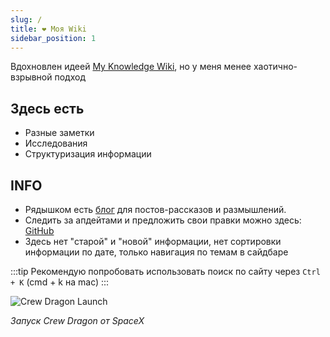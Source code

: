 ```yaml
---
slug: /
title: ❤️ Моя Wiki
sidebar_position: 1
---
```


Вдохновлен идеей [My Knowledge Wiki](https://wiki.nikiv.dev), но у меня менее хаотично-взрывной подход

## Здесь есть

- Разные заметки
- Исследования
- Структуризация информации

## INFO

- Рядышком есть [блог](/) для постов-рассказов и размышлений.
- Следить за апдейтами и предложить свои правки можно здесь: [GitHub](https://github.com/AMD-NICK/blog.amd-nick.me/tree/main/docs)
- Здесь нет "старой" и "новой" информации, нет сортировки информации по дате, только навигация по темам в сайдбаре

:::tip
Рекомендую попробовать использовать поиск по сайту через `Ctrl + K` (cmd + k на mac)
:::

![Crew Dragon Launch](https://i.imgur.com/5mJhId8.png)

_Запуск Crew Dragon от SpaceX_
